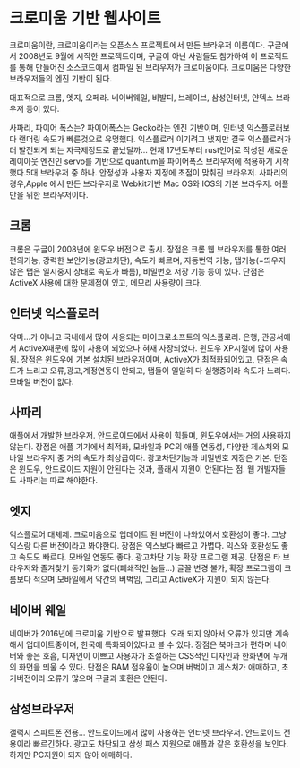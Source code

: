 
# 크로미움 기반 웹사이트

크로미움이란, 크로미움이라는 오픈소스 프로젝트에서 만든 브라우저 이름이다.
구글에서 2008년도 9월에 시작한 프로젝트이며, 구글이 아닌 사람들도 참가하여 이 프로젝트를 통해 만들어진 소스코드에서 컴파일 된 브라우저가 크로미움이다.
크로미움은 다양한 브라우저들의 엔진 기반이 된다.

대표적으로 크롬, 엣지, 오페라. 네이버웨일, 비발디, 브레이브, 삼성인터넷, 얀덱스 브라우저 등이 있다.

사파리, 파이어 폭스는? 파이어폭스는 Gecko라는 엔진 기반이며, 인터넷 익스플로러보다 랜더링 속도가 빠른것으로 유명했다. 익스플로러 이기려고 냈지만 결국 익스플로러가 더 발전되게 되는 자극제정도로 끝났달까... 현재 17년도부터 rust언어로 작성된 새로운 레이아웃 엔진인 servo를 기반으로 quantum을 파이어폭스 브라우저에 적용하기 시작했다.5대 브라우저 중 하나. 안정성과 사용자 지정에 초점이 맞춰진 브라우저.
사파리의 경우,Apple 에서 만든 브라우저로 Webkit기반 Mac OS와 IOS의 기본 브라우저. 애플만을 위한 브라우저이다.


## 크롬

크롬은 구글이 2008년에 윈도우 버전으로 출시. 장점은 크롬 웹 브라우저를 통한 여러 편의기능, 강력한 보안기능(광고차단), 속도가 빠르며, 자동번역 기능, 탭기능(=띄우지 않은 탭은 일시중지 상태로 속도가 빠름), 비밀번호 저장 기능 등이 있다. 단점은 ActiveX 사용에 대한 문제점이 있고, 메모리 사용량이 크다.

## 인터넷 익스플로러
악마...가 아니고 국내에서 많이 사용되는 마이크로소프트의 익스플로러. 은행, 관공서에서 ActiveX때문에 많이 사용이 되었으나 혀재 사장되었다. 윈도우 XP시절에 많이 사용됨. 장점은 윈도우에 기본 설치된 브라우저이며, ActiveX가 최적화되어있고, 단점은 속도가 느리고 오류,광고,계정연동이 안되고, 탭들이 일일히 다 실행중이라 속도가 느리다. 모바일 버전이 없다.

## 사파리
애플에서 개발한 브라우저. 안드로이드에서 사용이 힘들며, 윈도우에서는 거의 사용하지 않는다. 장점은 애플 기기에서 최적화, 모바일과 PC의 애플 연동성, 다양한 제스처와 모바일 브라우저 중 거의 속도가 최상급이다. 광고차단기능과 비밀번호 저장은 기본. 단점은 윈도우, 안드로이드 지원이 안된다는 것과, 플래시 지원이 안된다는 점. 웹 개발자들도 사파리는 따로 해야한다.

## 엣지

익스플로어 대체제. 크로미움으로 업데이트 된 버전이 나와있어서 호환성이 좋다. 그냥 익스랑 다른 버전이라고 봐야한다. 장점은 익스보다 빠르고 가볍다. 익스와 호환성도 좋고 속도도 빠르다. 모바일 연동도 좋다. 광고차단 기능 확장 프로그램 제공. 단점은 타 브라우저와 즐겨찾기 동기화가 없다(폐쇄적인 놈들...) 글꼴 변경 불가, 확장 프로그램이 크롬보다 적으며 모바일에서 약간의 버벅임, 그리고 ActiveX가 지원이 되지 않는다.

## 네이버 웨일
네이버가 2016년에 크로미움 기반으로 발표했다. 오래 되지 않아서 오류가 있지만 계속해서 업데이트중이며, 한국에 특화되어있다고 볼 수 있다. 장점은 북마크가 편하며 네이버와 좋은 호흡, 디자인이 이쁘고 사용자가 조절하는 CSS적인 디자인과 한화면에 두개의 화면을 띄울 수 있다. 단점은 RAM 점유율이 높으며 버벅이고 제스처가 애매하고, 초기버전이라 오류가 많으며 구글과 호환은 안된다.

## 삼성브라우저

갤럭시 스파트폰 전용... 안드로이드에서 많이 사용하는 인터넷 브라우저. 안드로이드 전용이라 빠르긴하다. 광고도 차단되고 삼성 패스 지원으로 애플과 같은 호환성을 보인다. 하지만 PC지원이 되지 않아 애매하다.


<!-- 2021.10.11 -->